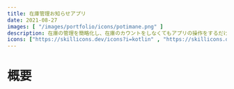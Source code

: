```yaml
---
title: 在庫管理お知らせアプリ
date: 2021-08-27
images: [ "/images/portfolio/icons/potimane.png" ]
description: 在庫の管理を簡略化し、在庫のカウントをしなくてもアプリの操作をするだけで自動で過去の全体平均使用期間を計算し、次の必要な使用時期に達した当日に「お知らせ」してくれます。
icons: ["https://skillicons.dev/icons?i=kotlin" , "https://skillicons.dev/icons?i=androidstudio" ]
---
```


# 概要

